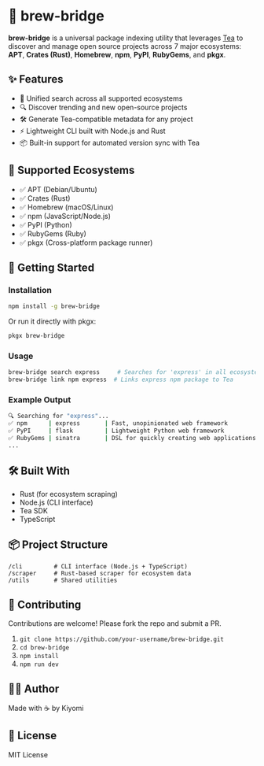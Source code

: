 # 🍵 brew-bridge

**brew-bridge** is a universal package indexing utility that leverages [Tea](https://tea.xyz/) to discover and manage open source projects across 7 major ecosystems:
**APT**, **Crates (Rust)**, **Homebrew**, **npm**, **PyPI**, **RubyGems**, and **pkgx**.

## ✨ Features

* 🧩 Unified search across all supported ecosystems
* 🔍 Discover trending and new open-source projects
* 🛠️ Generate Tea-compatible metadata for any project
* ⚡ Lightweight CLI built with Node.js and Rust
* 📦 Built-in support for automated version sync with Tea

## 🧪 Supported Ecosystems

* ✅ APT (Debian/Ubuntu)
* ✅ Crates (Rust)
* ✅ Homebrew (macOS/Linux)
* ✅ npm (JavaScript/Node.js)
* ✅ PyPI (Python)
* ✅ RubyGems (Ruby)
* ✅ pkgx (Cross-platform package runner)

## 🚀 Getting Started

### Installation

```bash
npm install -g brew-bridge
```

Or run it directly with pkgx:

```bash
pkgx brew-bridge
```

### Usage

```bash
brew-bridge search express     # Searches for 'express' in all ecosystems
brew-bridge link npm express  # Links express npm package to Tea
```

### Example Output

```bash
🔍 Searching for "express"...
✅ npm      | express       | Fast, unopinionated web framework
✅ PyPI     | flask         | Lightweight Python web framework
✅ RubyGems | sinatra       | DSL for quickly creating web applications
...
```

## 🛠 Built With

* Rust (for ecosystem scraping)
* Node.js (CLI interface)
* Tea SDK
* TypeScript

## 📦 Project Structure

```
/cli         # CLI interface (Node.js + TypeScript)
/scraper     # Rust-based scraper for ecosystem data
/utils       # Shared utilities
```

## 🤝 Contributing

Contributions are welcome! Please fork the repo and submit a PR.

1. `git clone https://github.com/your-username/brew-bridge.git`
2. `cd brew-bridge`
3. `npm install`
4. `npm run dev`

## 🧑‍💻 Author

Made with ☕ by Kiyomi

## 🪪 License

MIT License
